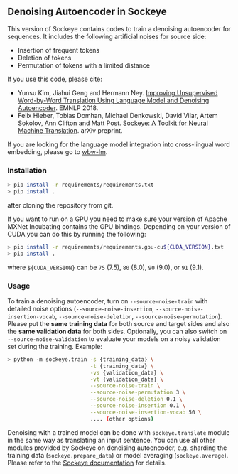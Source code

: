 ## Denoising Autoencoder in Sockeye

This version of Sockeye contains codes to train a denoising autoencoder for sequences. It includes the following artificial noises for source side:

- Insertion of frequent tokens
- Deletion of tokens
- Permutation of tokens with a limited distance

If you use this code, please cite:

- Yunsu Kim, Jiahui Geng and Hermann Ney. [Improving Unsupervised Word-by-Word Translation Using Language Model and Denoising Autoencoder](https://www-i6.informatik.rwth-aachen.de/publications/download/1075/Kim-EMNLP-2018.pdf). EMNLP 2018.
- Felix Hieber, Tobias Domhan, Michael Denkowski, David Vilar, Artem Sokolov, Ann Clifton and Matt Post. [Sockeye: A Toolkit for Neural Machine Translation](https://arxiv.org/abs/1712.05690). arXiv preprint.

If you are looking for the language model integration into cross-lingual word embedding, please go to [wbw-lm](https://github.com/yunsukim86/wbw-lm).


### Installation

```bash
> pip install -r requirements/requirements.txt
> pip install .
```
after cloning the repository from git.

If you want to run on a GPU you need to make sure your version of Apache MXNet
Incubating contains the GPU bindings. Depending on your version of CUDA you can do this by
running the following:

```bash
> pip install -r requirements/requirements.gpu-cu${CUDA_VERSION}.txt
> pip install .
```
where `${CUDA_VERSION}` can be `75` (7.5), `80` (8.0), `90` (9.0), or `91` (9.1).


### Usage

To train a denoising autoencoder, turn on `--source-noise-train` with detailed noise options (`--source-noise-insertion`, `--source-noise-insertion-vocab`, `--source-noise-deletion`, `--source-noise-permutation`). Please put the **same training data** for both source and target sides and also the **same validation data** for both sides. Optionally, you can also switch on `--source-noise-validation` to evaluate your models on a noisy validation set during the training. Example:
```bash
> python -m sockeye.train -s {training_data} \
                          -t {training_data} \
                          -vs {validation_data} \
                          -vt {validation_data} \
                          --source-noise-train \
                          --source-noise-permutation 3 \
                          --source-noise-deletion 0.1 \
                          --source-noise-insertion 0.1 \
                          --source-noise-insertion-vocab 50 \
                          .... (other options)
```
Denoising with a trained model can be done with `sockeye.translate` module in the same way as translating an input sentence. You can use all other modules provided by Sockeye on denoising autoencoder, e.g. sharding the training data (`sockeye.prepare_data`) or model averaging (`sockeye.average`). Please refer to the [Sockeye documentation](https://awslabs.github.io/sockeye/) for details.

